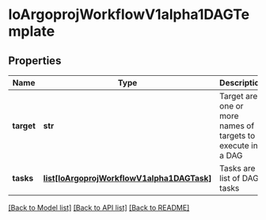 # IoArgoprojWorkflowV1alpha1DAGTemplate

## Properties
Name | Type | Description | Notes
------------ | ------------- | ------------- | -------------
**target** | **str** | Target are one or more names of targets to execute in a DAG | [optional] 
**tasks** | [**list[IoArgoprojWorkflowV1alpha1DAGTask]**](IoArgoprojWorkflowV1alpha1DAGTask.md) | Tasks are a list of DAG tasks | 

[[Back to Model list]](../README.md#documentation-for-models) [[Back to API list]](../README.md#documentation-for-api-endpoints) [[Back to README]](../README.md)


